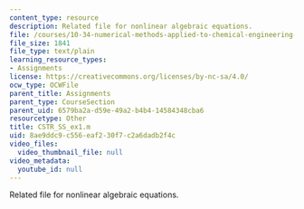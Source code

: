 ```yaml
---
content_type: resource
description: Related file for nonlinear algebraic equations.
file: /courses/10-34-numerical-methods-applied-to-chemical-engineering-fall-2005/8ae9ddc9c556eaf230f7c2a6dadb2f4c_CSTR_SS_ex1.m
file_size: 1841
file_type: text/plain
learning_resource_types:
- Assignments
license: https://creativecommons.org/licenses/by-nc-sa/4.0/
ocw_type: OCWFile
parent_title: Assignments
parent_type: CourseSection
parent_uid: 6579ba2a-d59e-49a2-b4b4-14584348cba6
resourcetype: Other
title: CSTR_SS_ex1.m
uid: 8ae9ddc9-c556-eaf2-30f7-c2a6dadb2f4c
video_files:
  video_thumbnail_file: null
video_metadata:
  youtube_id: null
---
```

Related file for nonlinear algebraic equations.